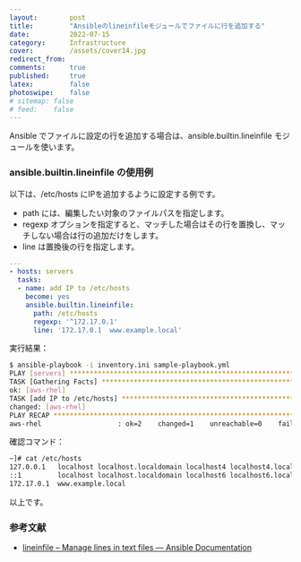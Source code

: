 ```yaml
---
layout:        post
title:         "Ansibleのlineinfileモジュールでファイルに行を追加する"
date:          2022-07-15
category:      Infrastructure
cover:         /assets/cover14.jpg
redirect_from:
comments:      true
published:     true
latex:         false
photoswipe:    false
# sitemap: false
# feed:    false
---
```


Ansible でファイルに設定の行を追加する場合は、ansible.builtin.lineinfile モジュールを使います。

### ansible.builtin.lineinfile の使用例
以下は、/etc/hosts にIPを追加するように設定する例です。
- path には、編集したい対象のファイルパスを指定します。
- regexp オプションを指定すると、マッチした場合はその行を置換し、マッチしない場合は行の追加だけをします。
- line は置換後の行を指定します。

```yml
---
- hosts: servers
  tasks:
  - name: add IP to /etc/hosts
    become: yes
    ansible.builtin.lineinfile:
      path: /etc/hosts
      regexp: '^172.17.0.1'
      line: '172.17.0.1  www.example.local'
```

実行結果：

```bash
$ ansible-playbook -i inventory.ini sample-playbook.yml
PLAY [servers] *****************************************************************
TASK [Gathering Facts] *********************************************************
ok: [aws-rhel]
TASK [add IP to /etc/hosts] ****************************************************
changed: [aws-rhel]
PLAY RECAP *********************************************************************
aws-rhel                   : ok=2    changed=1    unreachable=0    failed=0    skipped=0    rescued=0    ignored=0  
```

確認コマンド：

```bash
~]# cat /etc/hosts
127.0.0.1   localhost localhost.localdomain localhost4 localhost4.localdomain4
::1         localhost localhost.localdomain localhost6 localhost6.localdomain6
172.17.0.1  www.example.local
```

以上です。

### 参考文献
- [lineinfile – Manage lines in text files — Ansible Documentation](https://docs.ansible.com/ansible/latest/modules/lineinfile_module.html)
